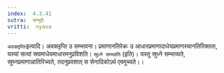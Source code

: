 ```yaml
---
index:  4.3.41
sutra:  सम्भूते
vritti:  nyasa
---
```


`अवक्लृप्तिः`इत्यादि। अवक्लृप्ति उ सम्भावना। प्रमाणानतिरेकः उ आधारप्रमाणादाधेयप्रमाणस्यानतिरिक्तता, यस्यां सत्यां स्रवमाधेयमाधारमनुप्रविशति। `स्रुध्ने सम्भवति` (इति)। यस्तु स्रुध्ने सम्भाव्यते, स्रुघ्नप्रमाणान्नातिरिच्यते, तदनुप्रवशात् स सेनादिकोऽर्थ एवमुच्यते।।

